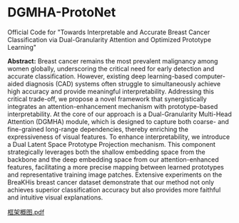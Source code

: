 # DGMHA-ProtoNet
Official Code for "Towards Interpretable and Accurate Breast Cancer Classification via Dual-Granularity Attention and Optimized Prototype Learning"

**Abstract:**
Breast cancer remains the most prevalent malignancy among women globally, underscoring the critical need for early detection and accurate classification. However, existing deep learning-based computer-aided diagnosis (CAD) systems often struggle to simultaneously achieve high accuracy and provide meaningful interpretability. Addressing this critical trade-off, we propose a novel framework that synergistically integrates an attention-enhancement mechanism with prototype-based interpretability.
At the core of our approach is a Dual-Granularity Multi-Head Attention (DGMHA) module, which is designed to capture both coarse- and fine-grained long-range dependencies, thereby enriching the expressiveness of visual features. To enhance interpretability, we introduce a Dual Latent Space Prototype Projection mechanism. This component strategically leverages both the shallow embedding space from the backbone and the deep embedding space from our attention-enhanced features, facilitating a more precise mapping between learned prototypes and representative training image patches.
Extensive experiments on the BreaKHis breast cancer dataset demonstrate that our method not only achieves superior classification accuracy but also provides more faithful and intuitive visual explanations.

[框架概图.pdf](https://github.com/user-attachments/files/21555953/default.pdf)
